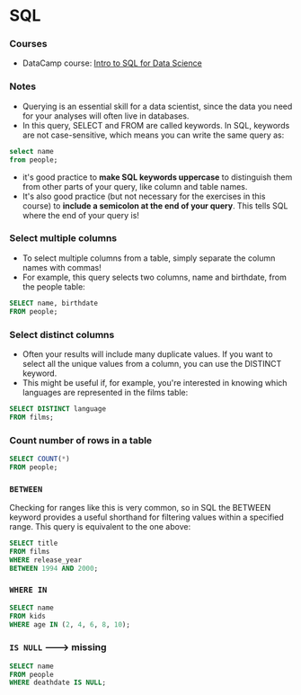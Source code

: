 # SQL

### Courses
- DataCamp course:  [Intro to SQL for Data Science](https://www.datacamp.com/courses/intro-to-sql-for-data-science)


### Notes
- Querying is an essential skill for a data scientist, since the data you need for your analyses will often live in databases.
- In this query, SELECT and FROM are called keywords. In SQL, keywords are not case-sensitive, which means you can write the same query as:
```sql
select name
from people;
```
- it's good practice to **make SQL keywords uppercase** to distinguish them from other parts of your query, like column and table names.
- It's also good practice (but not necessary for the exercises in this course) to **include a semicolon at the end of your query**. This tells SQL where the end of your query is!

### Select multiple columns
- To select multiple columns from a table, simply separate the column names with commas!
- For example, this query selects two columns, name and birthdate, from the people table:
```sql
SELECT name, birthdate
FROM people;
```
### Select distinct columns
- Often your results will include many duplicate values. If you want to select all the unique values from a column, you can use the DISTINCT keyword.
- This might be useful if, for example, you're interested in knowing which languages are represented in the films table:
```sql
SELECT DISTINCT language
FROM films;
```

### Count number of rows in a table
```sql
SELECT COUNT(*)
FROM people;
```

### `BETWEEN`
Checking for ranges like this is very common, so in SQL the BETWEEN keyword provides a useful shorthand for filtering values within a specified range. This query is equivalent to the one above:
```sql
SELECT title
FROM films
WHERE release_year
BETWEEN 1994 AND 2000;
```

### `WHERE IN`
```sql
SELECT name
FROM kids
WHERE age IN (2, 4, 6, 8, 10);
```

### `IS NULL` ---> missing
```sql
SELECT name
FROM people
WHERE deathdate IS NULL;
```


